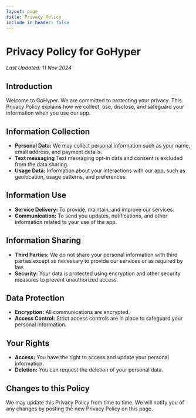 ```yaml
---
layout: page
title: Privacy Policy
include_in_header: false
---
```


# Privacy Policy for GoHyper

_Last Updated: 11 Nov 2024_

## Introduction

Welcome to GoHyper. We are committed to protecting your privacy. This Privacy Policy explains how we collect, use, disclose, and safeguard your information when you use our app.

## Information Collection

- **Personal Data:** We may collect personal information such as your name, email address, and payment details.
- **Text messaging** Text messaging opt-in data and consent is excluded from the data sharing.
- **Usage Data:** Information about your interactions with our app, such as geolocation, usage patterns, and preferences.

## Information Use

- **Service Delivery:** To provide, maintain, and improve our services.
- **Communication:** To send you updates, notifications, and other information related to your use of the app.

## Information Sharing

- **Third Parties:** We do not share your personal information with third parties except as necessary to provide our services or as required by law.
- **Security:** Your data is protected using encryption and other security measures to prevent unauthorized access.

## Data Protection

- **Encryption:** All communications are encrypted.
- **Access Control:** Strict access controls are in place to safeguard your personal information.

## Your Rights

- **Access:** You have the right to access and update your personal information.
- **Deletion:** You can request the deletion of your personal data.

## Changes to this Policy

We may update this Privacy Policy from time to time. We will notify you of any changes by posting the new Privacy Policy on this page.
